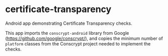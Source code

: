 # certificate-transparency
Android app demonstrating Certificate Transparency checks.

This app imports the `conscrypt-android` library from Google (https://github.com/google/conscrypt/), and copies the minimum number of `platform` classes from the Conscrypt project needed to implement the checks.
